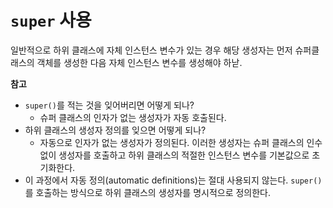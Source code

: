 # `super` 사용

일반적으로 하위 클래스에 자체 인스턴스 변수가 있는 경우 해당 생성자는 먼저 슈퍼클래스의 객체를 생성한 다음 자체 인스턴스 변수를 생성해야 하낟.

**참고**
- `super()`를 적는 것을 잊어버리면 어떻게 되나?
  - 슈퍼 클래스의 인자가 없는 생성자가 자동 호출된다. 
- 하위 클래스의 생성자 정의를 잊으면 어떻게 되나?
  - 자동으로 인자가 없는 생성자가 정의된다. 이러한 생성자는 슈퍼 클래스의 인수 없이 생성자를 호출하고 하위 클래스의 적절한 인스턴스 변수를 기본값으로 초기화한다.
- 이 과정에서 자동 정의(automatic definitions)는 절대 사용되지 않는다. `super()`를 호출하는 방식으로 하위 클래스의 생성자를 명시적으로 정의한다.